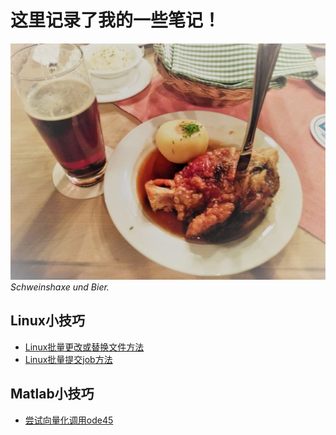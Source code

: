 # 这里记录了我的一些笔记！

![lecker](./figs/lecker_small.jpg)
*Schweinshaxe und Bier.*

## Linux小技巧
- [Linux批量更改或替换文件方法](./linux/Linux批量更改或替换文件方法.md)
- [Linux批量提交job方法](./linux/一次性提交多个job的方法.md)

## Matlab小技巧
- [尝试向量化调用ode45](./matlab/try_vectrorized_ode45.html)